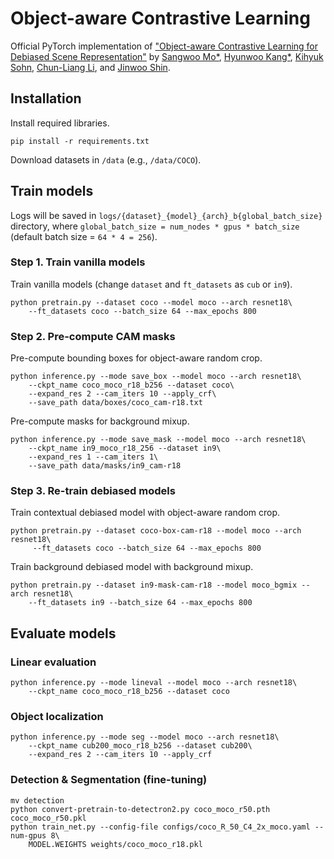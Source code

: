 # Object-aware Contrastive Learning

Official PyTorch implementation of
["Object-aware Contrastive Learning for Debiased Scene Representation"]() by
[Sangwoo Mo*](https://sites.google.com/view/sangwoomo),
[Hyunwoo Kang*](https://github.com/hyunOO),
[Kihyuk Sohn](https://sites.google.com/site/kihyuksml),
[Chun-Liang Li](https://chunliangli.github.io/),
and [Jinwoo Shin](http://alinlab.kaist.ac.kr/shin.html).

## Installation

Install required libraries.
```
pip install -r requirements.txt
```
Download datasets in `/data` (e.g., `/data/COCO`).

## Train models

Logs will be saved in `logs/{dataset}_{model}_{arch}_b{global_batch_size}` directory,
  where `global_batch_size = num_nodes * gpus * batch_size` (default batch size = `64 * 4 = 256`).

### Step 1. Train vanilla models

Train vanilla models (change `dataset` and `ft_datasets` as `cub` or `in9`).
```
python pretrain.py --dataset coco --model moco --arch resnet18\
    --ft_datasets coco --batch_size 64 --max_epochs 800
```

### Step 2. Pre-compute CAM masks
Pre-compute bounding boxes for object-aware random crop.
```
python inference.py --mode save_box --model moco --arch resnet18\
    --ckpt_name coco_moco_r18_b256 --dataset coco\
    --expand_res 2 --cam_iters 10 --apply_crf\
    --save_path data/boxes/coco_cam-r18.txt
```
Pre-compute masks for background mixup.
```
python inference.py --mode save_mask --model moco --arch resnet18\
    --ckpt_name in9_moco_r18_256 --dataset in9\
    --expand_res 1 --cam_iters 1\
    --save_path data/masks/in9_cam-r18
```

### Step 3. Re-train debiased models
Train contextual debiased model with object-aware random crop.
```
python pretrain.py --dataset coco-box-cam-r18 --model moco --arch resnet18\
     --ft_datasets coco --batch_size 64 --max_epochs 800
```
Train background debiased model with background mixup.
```
python pretrain.py --dataset in9-mask-cam-r18 --model moco_bgmix --arch resnet18\
    --ft_datasets in9 --batch_size 64 --max_epochs 800
```


## Evaluate models

### Linear evaluation
```
python inference.py --mode lineval --model moco --arch resnet18\
    --ckpt_name coco_moco_r18_b256 --dataset coco
```

### Object localization
```
python inference.py --mode seg --model moco --arch resnet18\
    --ckpt_name cub200_moco_r18_b256 --dataset cub200\
    --expand_res 2 --cam_iters 10 --apply_crf
```

### Detection & Segmentation (fine-tuning)
```
mv detection
python convert-pretrain-to-detectron2.py coco_moco_r50.pth coco_moco_r50.pkl
python train_net.py --config-file configs/coco_R_50_C4_2x_moco.yaml --num-gpus 8\
    MODEL.WEIGHTS weights/coco_moco_r18.pkl
```
